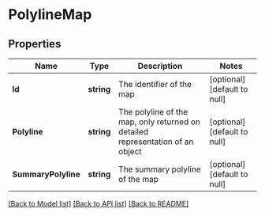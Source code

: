 # PolylineMap

## Properties
Name | Type | Description | Notes
------------ | ------------- | ------------- | -------------
**Id** | **string** | The identifier of the map | [optional] [default to null]
**Polyline** | **string** | The polyline of the map, only returned on detailed representation of an object | [optional] [default to null]
**SummaryPolyline** | **string** | The summary polyline of the map | [optional] [default to null]

[[Back to Model list]](../README.md#documentation-for-models) [[Back to API list]](../README.md#documentation-for-api-endpoints) [[Back to README]](../README.md)

